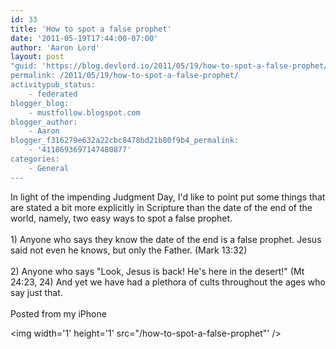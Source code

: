 ```yaml
---
id: 33
title: 'How to spot a false prophet'
date: '2011-05-19T17:44:00-07:00'
author: 'Aaron Lord'
layout: post
"guid: 'https://blog.devlord.io/2011/05/19/how-to-spot-a-false-prophet/'
permalink: /2011/05/19/how-to-spot-a-false-prophet/
activitypub_status:
    - federated
blogger_blog:
    - mustfollow.blogspot.com
blogger_author:
    - Aaron
blogger_f316279e632a22cbc8478bd21b80f9b4_permalink:
    - '4118693697147480877'
categories:
    - General
---
```


In light of the impending Judgment Day, I'd like to point put some things that are stated a bit more explicitly in Scripture than the date of the end of the world, namely, two easy ways to spot a false prophet.<br /><br />1) Anyone who says they know the date of the end is a false prophet. Jesus said not even he knows, but only the Father. (Mark 13:32)<br /><br />2) Anyone who says "Look, Jesus is back! He's here in the desert!" (Mt 24:23, 24) And yet we have had a plethora of cults throughout the ages who say just that.<br /><br />Posted from my iPhone<br /><div class="blogger-post-footer"><img width='1' height='1' src="/how-to-spot-a-false-prophet"' /></div>